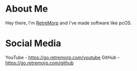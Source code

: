 # About Me
Hey there, I'm [RetreMorp](https://github.com/RetreMorp) and I've made software like pcOS.
# Social Media
YouTube - https://go.retremorp.com/youtube
GitHub - https://go.retremorp.com/github

